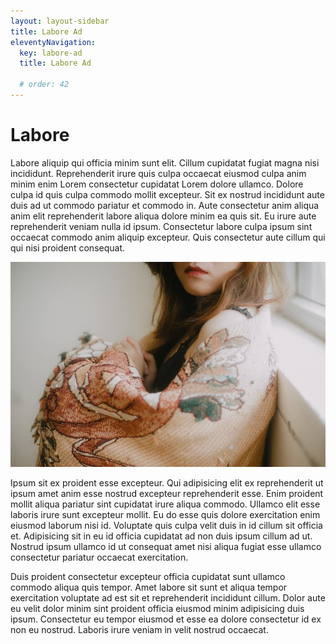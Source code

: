 ```yaml
---
layout: layout-sidebar
title: Labore Ad
eleventyNavigation:
  key: labore-ad
  title: Labore Ad

  # order: 42
---
```


# Labore

Labore aliquip qui officia minim sunt elit. Cillum cupidatat fugiat magna nisi incididunt. Reprehenderit irure quis culpa occaecat eiusmod culpa anim minim enim Lorem consectetur cupidatat Lorem dolore ullamco. Dolore culpa id quis culpa commodo mollit excepteur. Sit ex nostrud incididunt aute duis ad ut commodo pariatur et commodo in. Aute consectetur anim aliqua anim elit reprehenderit labore aliqua dolore minim ea quis sit. Eu irure aute reprehenderit veniam nulla id ipsum. Consectetur labore culpa ipsum sint occaecat commodo anim aliquip excepteur. Quis consectetur aute cillum qui qui nisi proident consequat.

<img class="bordered" src="/static/images/bulksplash-bagasvg-7VS__QB2vo4.jpg" alt="bulksplash-bagasvg-7VS__QB2vo4.jpg" />

Ipsum sit ex proident esse excepteur. Qui adipisicing elit ex reprehenderit ut ipsum amet anim esse nostrud excepteur reprehenderit esse. Enim proident mollit aliqua pariatur sint cupidatat irure aliqua commodo. Ullamco elit esse laboris irure sunt excepteur mollit. Eu do esse quis dolore exercitation enim eiusmod laborum nisi id. Voluptate quis culpa velit duis in id cillum sit officia et. Adipisicing sit in eu id officia cupidatat ad non duis ipsum cillum ad ut. Nostrud ipsum ullamco id ut consequat amet nisi aliqua fugiat esse ullamco consectetur pariatur occaecat exercitation.

Duis proident consectetur excepteur officia cupidatat sunt ullamco commodo aliqua quis tempor. Amet labore sit sunt et aliqua tempor exercitation voluptate ad est sit et reprehenderit incididunt cillum. Dolor aute eu velit dolor minim sint proident officia eiusmod minim adipisicing duis ipsum. Consectetur eu tempor eiusmod et esse ea dolore consectetur id ex non eu nostrud. Laboris irure veniam in velit nostrud occaecat.
